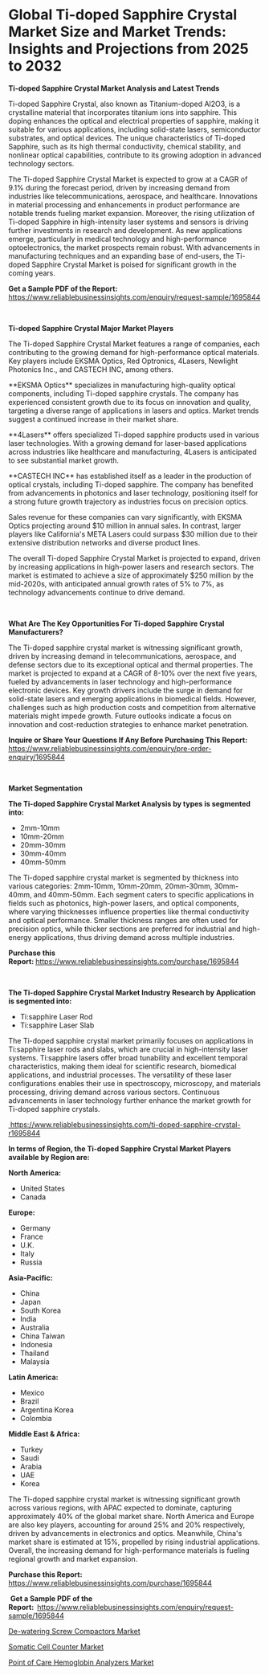 <p><h1>Global Ti-doped Sapphire Crystal Market Size and Market Trends: Insights and Projections from 2025 to 2032</h1></p><p><strong>Ti-doped Sapphire Crystal Market Analysis and Latest Trends</strong></p>
<p><p>Ti-doped Sapphire Crystal, also known as Titanium-doped Al2O3, is a crystalline material that incorporates titanium ions into sapphire. This doping enhances the optical and electrical properties of sapphire, making it suitable for various applications, including solid-state lasers, semiconductor substrates, and optical devices. The unique characteristics of Ti-doped Sapphire, such as its high thermal conductivity, chemical stability, and nonlinear optical capabilities, contribute to its growing adoption in advanced technology sectors.</p><p>The Ti-doped Sapphire Crystal Market is expected to grow at a CAGR of 9.1% during the forecast period, driven by increasing demand from industries like telecommunications, aerospace, and healthcare. Innovations in material processing and enhancements in product performance are notable trends fueling market expansion. Moreover, the rising utilization of Ti-doped Sapphire in high-intensity laser systems and sensors is driving further investments in research and development. As new applications emerge, particularly in medical technology and high-performance optoelectronics, the market prospects remain robust. With advancements in manufacturing techniques and an expanding base of end-users, the Ti-doped Sapphire Crystal Market is poised for significant growth in the coming years.</p></p>
<p><strong>Get a Sample PDF of the Report:&nbsp;</strong> <a href="https://www.reliablebusinessinsights.com/enquiry/request-sample/1695844?utm_campaign=100&utm_medium=2&utm_source=Github&utm_content=ia&utm_term=08012025&utm_id=ti-doped-sapphire-crystal">https://www.reliablebusinessinsights.com/enquiry/request-sample/1695844</a></p>
<p>&nbsp;</p>
<p><strong>Ti-doped Sapphire Crystal Major Market Players</strong></p>
<p><p>The Ti-doped Sapphire Crystal Market features a range of companies, each contributing to the growing demand for high-performance optical materials. Key players include EKSMA Optics, Red Optronics, 4Lasers, Newlight Photonics Inc., and CASTECH INC, among others.</p><p>**EKSMA Optics** specializes in manufacturing high-quality optical components, including Ti-doped sapphire crystals. The company has experienced consistent growth due to its focus on innovation and quality, targeting a diverse range of applications in lasers and optics. Market trends suggest a continued increase in their market share.</p><p>**4Lasers** offers specialized Ti-doped sapphire products used in various laser technologies. With a growing demand for laser-based applications across industries like healthcare and manufacturing, 4Lasers is anticipated to see substantial market growth.</p><p>**CASTECH INC** has established itself as a leader in the production of optical crystals, including Ti-doped sapphire. The company has benefited from advancements in photonics and laser technology, positioning itself for a strong future growth trajectory as industries focus on precision optics.</p><p>Sales revenue for these companies can vary significantly, with EKSMA Optics projecting around $10 million in annual sales. In contrast, larger players like California's META Lasers could surpass $30 million due to their extensive distribution networks and diverse product lines.</p><p>The overall Ti-doped Sapphire Crystal Market is projected to expand, driven by increasing applications in high-power lasers and research sectors. The market is estimated to achieve a size of approximately $250 million by the mid-2020s, with anticipated annual growth rates of 5% to 7%, as technology advancements continue to drive demand.</p></p>
<p>&nbsp;</p>
<p><strong>What Are The Key Opportunities For Ti-doped Sapphire Crystal Manufacturers?</strong></p>
<p><p>The Ti-doped sapphire crystal market is witnessing significant growth, driven by increasing demand in telecommunications, aerospace, and defense sectors due to its exceptional optical and thermal properties. The market is projected to expand at a CAGR of 8-10% over the next five years, fueled by advancements in laser technology and high-performance electronic devices. Key growth drivers include the surge in demand for solid-state lasers and emerging applications in biomedical fields. However, challenges such as high production costs and competition from alternative materials might impede growth. Future outlooks indicate a focus on innovation and cost-reduction strategies to enhance market penetration.</p></p>
<p><strong>Inquire or Share Your Questions If Any Before Purchasing This Report:</strong> <a href="https://www.reliablebusinessinsights.com/enquiry/pre-order-enquiry/1695844?utm_campaign=100&utm_medium=2&utm_source=Github&utm_content=ia&utm_term=08012025&utm_id=ti-doped-sapphire-crystal">https://www.reliablebusinessinsights.com/enquiry/pre-order-enquiry/1695844</a></p>
<p>&nbsp;</p>
<p><strong>Market Segmentation</strong></p>
<p><strong>The Ti-doped Sapphire Crystal Market Analysis by types is segmented into:</strong></p>
<p><ul><li>2mm-10mm</li><li>10mm-20mm</li><li>20mm-30mm</li><li>30mm-40mm</li><li>40mm-50mm</li></ul></p>
<p><p>The Ti-doped sapphire crystal market is segmented by thickness into various categories: 2mm-10mm, 10mm-20mm, 20mm-30mm, 30mm-40mm, and 40mm-50mm. Each segment caters to specific applications in fields such as photonics, high-power lasers, and optical components, where varying thicknesses influence properties like thermal conductivity and optical performance. Smaller thickness ranges are often used for precision optics, while thicker sections are preferred for industrial and high-energy applications, thus driving demand across multiple industries.</p></p>
<p><strong>Purchase this Report:&nbsp;</strong><a href="https://www.reliablebusinessinsights.com/purchase/1695844?utm_campaign=100&utm_medium=2&utm_source=Github&utm_content=ia&utm_term=08012025&utm_id=ti-doped-sapphire-crystal">https://www.reliablebusinessinsights.com/purchase/1695844</a></p>
<p>&nbsp;</p>
<p><strong>The Ti-doped Sapphire Crystal Market Industry Research by Application is segmented into:</strong></p>
<p><ul><li>Ti:sapphire Laser Rod</li><li>Ti:sapphire Laser Slab</li></ul></p>
<p><p>The Ti-doped sapphire crystal market primarily focuses on applications in Ti:sapphire laser rods and slabs, which are crucial in high-intensity laser systems. Ti:sapphire lasers offer broad tunability and excellent temporal characteristics, making them ideal for scientific research, biomedical applications, and industrial processes. The versatility of these laser configurations enables their use in spectroscopy, microscopy, and materials processing, driving demand across various sectors. Continuous advancements in laser technology further enhance the market growth for Ti-doped sapphire crystals.</p></p>
<p><a href="https://www.reliablebusinessinsights.com/ti-doped-sapphire-crystal-r1695844?utm_campaign=100&utm_medium=2&utm_source=Github&utm_content=ia&utm_term=08012025&utm_id=ti-doped-sapphire-crystal">&nbsp;https://www.reliablebusinessinsights.com/ti-doped-sapphire-crystal-r1695844</a></p>
<p><strong>In terms of Region, the Ti-doped Sapphire Crystal Market Players available by Region are:</strong></p>
<p>
    <p> <strong> North America: </strong>
        <ul>
            <li>United States</li>
            <li>Canada</li>
        </ul>
        </p> 
    <p> <strong> Europe: </strong>
        <ul>
            <li>Germany</li>
            <li>France</li>
            <li>U.K.</li>
            <li>Italy</li>
            <li>Russia</li>
        </ul>
        </p> 
    <p> <strong> Asia-Pacific: </strong>
        <ul>
            <li>China</li>
            <li>Japan</li>
            <li>South Korea</li>
            <li>India</li>
            <li>Australia</li>
            <li>China Taiwan</li>
            <li>Indonesia</li>
            <li>Thailand</li>
            <li>Malaysia</li>
        </ul>
        </p> 
    <p> <strong> Latin America: </strong>
        <ul>
            <li>Mexico</li>
            <li>Brazil</li>
            <li>Argentina Korea</li>
            <li>Colombia</li>
        </ul>
        </p> 
    <p> <strong> Middle East & Africa: </strong>
        <ul>
            <li>Turkey</li>
            <li>Saudi</li>
            <li>Arabia</li>
            <li>UAE</li>
            <li>Korea</li>
        </ul>
    </p>
    </p>
<p><p>The Ti-doped sapphire crystal market is witnessing significant growth across various regions, with APAC expected to dominate, capturing approximately 40% of the global market share. North America and Europe are also key players, accounting for around 25% and 20% respectively, driven by advancements in electronics and optics. Meanwhile, China's market share is estimated at 15%, propelled by rising industrial applications. Overall, the increasing demand for high-performance materials is fueling regional growth and market expansion.</p></p>
<p><strong>Purchase this Report: </strong><a href="https://www.reliablebusinessinsights.com/purchase/1695844?utm_campaign=100&utm_medium=2&utm_source=Github&utm_content=ia&utm_term=08012025&utm_id=ti-doped-sapphire-crystal">https://www.reliablebusinessinsights.com/purchase/1695844</a></p>
<p>&nbsp;<strong>Get a Sample PDF of the Report:&nbsp;&nbsp;</strong><a href="https://www.reliablebusinessinsights.com/enquiry/request-sample/1695844?utm_campaign=100&utm_medium=2&utm_source=Github&utm_content=ia&utm_term=08012025&utm_id=ti-doped-sapphire-crystal">https://www.reliablebusinessinsights.com/enquiry/request-sample/1695844</a></p>
<p><strong></strong></p>
<p><p><a href="https://github.com/klaassenmackenzie6/Market-Research-Report-List-1/blob/main/de-watering-screw-compactors-market.md?utm_campaign=100&utm_medium=2&utm_source=Github&utm_content=ia&utm_term=08012025&utm_id=ti-doped-sapphire-crystal">De-watering Screw Compactors Market</a></p><p><a href="https://github.com/lvaill871987/Market-Research-Report-List-1/blob/main/somatic-cell-counter-market.md?utm_campaign=100&utm_medium=2&utm_source=Github&utm_content=ia&utm_term=08012025&utm_id=ti-doped-sapphire-crystal">Somatic Cell Counter Market</a></p><p><a href="https://github.com/tanekacalderon743/Market-Research-Report-List-1/blob/main/point-of-care-hemoglobin-analyzers-market.md?utm_campaign=100&utm_medium=2&utm_source=Github&utm_content=ia&utm_term=08012025&utm_id=ti-doped-sapphire-crystal">Point of Care Hemoglobin Analyzers Market</a></p></p>